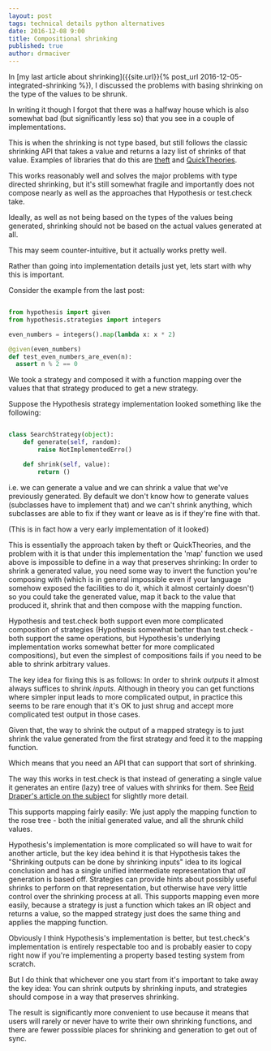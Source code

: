 ```yaml
---
layout: post
tags: technical details python alternatives
date: 2016-12-08 9:00
title: Compositional shrinking
published: true
author: drmaciver
---
```


In [my last article about shrinking]({{site.url}}{% post_url 2016-12-05-integrated-shrinking %}),
I discussed the problems with basing shrinking on the type of the values
to be shrunk.

In writing it though I forgot that there was a halfway house which is
also somewhat bad (but significantly less so) that you see in a couple
of implementations.

This is when the shrinking is not type based, but still follows the
classic shrinking API that takes a value and returns a lazy list of
shrinks of that value. Examples of libraries that do this are
[theft](https://github.com/silentbicycle/theft) and
[QuickTheories](https://github.com/NCR-CoDE/QuickTheories).

This works reasonably well and solves the major problems with type
directed shrinking, but it's still somewhat fragile and importantly
does not compose nearly as well as the approaches that Hypothesis
or test.check take.

Ideally, as well as not being based on the types of the values being
generated, shrinking should not be based on the actual values generated
at all.

This may seem counter-intuitive, but it actually works pretty well.

<!--more-->

Rather than going into implementation details just yet, lets start
with why this is important.

Consider the example from the last post:


```python

from hypothesis import given
from hypothesis.strategies import integers

even_numbers = integers().map(lambda x: x * 2)

@given(even_numbers)
def test_even_numbers_are_even(n):
  assert n % 2 == 0
```

We took a strategy and composed it with a function mapping over
the values that that strategy produced to get a new strategy.

Suppose the Hypothesis strategy implementation looked something
like the following:

```python

class SearchStrategy(object):
    def generate(self, random):
        raise NotImplementedErro()

    def shrink(self, value):
        return ()
```

i.e. we can generate a value and we can shrink a value that we've
previously generated. By default we don't know how to generate values
(subclasses have to implement that) and we can't shrink anything,
which subclasses are able to fix if they want or leave as is if
they're fine with that.

(This is in fact how a very early implementation of it looked)

This is essentially the approach taken by theft or QuickTheories,
and the problem with it is that under this implementation the
'map' function we used above is impossible to define in a way
that preserves shrinking: In order to shrink a generated value,
you need some way to invert the function you're composing with
(which is in general impossible even if your language somehow
exposed the facilities to do it, which it almost certainly
doesn't) so you could take the generated value, map it back
to the value that produced it, shrink that and then compose
with the mapping function.

Hypothesis and test.check both support even more complicated
composition of strategies (Hypothesis somewhat better than
test.check - both support the same operations, but Hypothesis's
underlying implementation works somewhat better for more
complicated compositions), but even the simplest of compositions
fails if you need to be able to shrink arbitrary values.

The key idea for fixing this is as follows: In order to shrink
*outputs* it almost always suffices to shrink *inputs*. Although
in theory you can get functions where simpler input leads to more
complicated output, in practice this seems to be rare enough
that it's OK to just shrug and accept more complicated test
output in those cases.

Given that, the way to shrink the output of a mapped strategy
is to just shrink the value generated from the first strategy
and feed it to the mapping function.

Which means that you need an API that can support that sort
of shrinking.

The way this works in test.check is that instead of generating
a single value it generates an entire (lazy) tree of values
with shrinks for them. See [Reid Draper's article on the
subject](http://reiddraper.com/writing-simple-check/) for slightly
more detail.

This supports mapping fairly easily: We just apply the mapping
function to the rose tree - both the initial generated value,
and all the shrunk child values.

Hypothesis's implementation is more complicated so will have to
wait for another article, but the key idea behind it is that
Hypothesis takes the "Shrinking outputs can be done by shrinking
inputs" idea to its logical conclusion and has a single unified
intermediate representation that *all* generation is based off.
Strategies can provide hints about possibly useful shrinks to
perform on that representation, but otherwise have very little
control over the shrinking process at all. This supports mapping
even more easily, because a strategy is just a function which
takes an IR object and returns a value, so the mapped strategy
just does the same thing and applies the mapping function.

Obviously I think Hypothesis's implementation is better, but
test.check's implementation is entirely respectable too and
is probably easier to copy right now if you're implementing
a property based testing system from scratch.

But I do think that whichever one you start from it's important
to take away the key idea: You can shrink outputs by shrinking
inputs, and strategies should compose in a way that preserves
shrinking.

The result is significantly more convenient to use because it
means that users will rarely or never have to write their own
shrinking functions, and there are fewer posssible places for
shrinking and generation to get out of sync.

